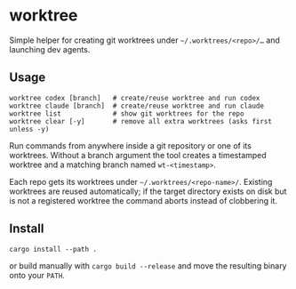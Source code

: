 # worktree

Simple helper for creating git worktrees under `~/.worktrees/<repo>/…` and launching dev agents.

## Usage

```
worktree codex [branch]   # create/reuse worktree and run codex
worktree claude [branch]  # create/reuse worktree and run claude
worktree list             # show git worktrees for the repo
worktree clear [-y]       # remove all extra worktrees (asks first unless -y)
```

Run commands from anywhere inside a git repository or one of its worktrees. Without a
branch argument the tool creates a timestamped worktree and a matching branch named
`wt-<timestamp>`.

Each repo gets its worktrees under `~/.worktrees/<repo-name>/`. Existing worktrees are
reused automatically; if the target directory exists on disk but is not a registered
worktree the command aborts instead of clobbering it.

## Install

```
cargo install --path .
```

or build manually with `cargo build --release` and move the resulting binary onto your
`PATH`.
